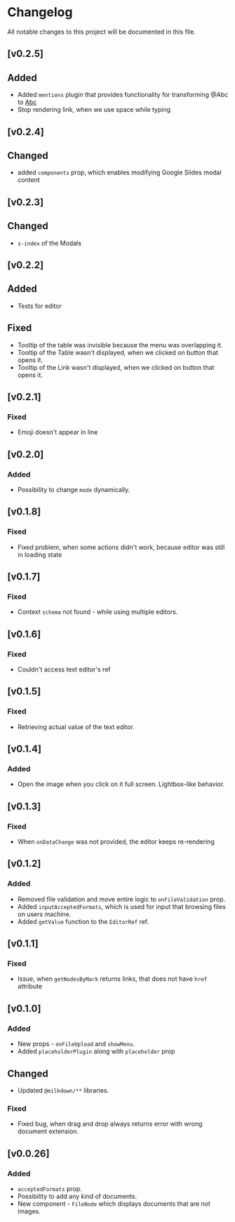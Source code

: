 # Changelog

All notable changes to this project will be documented in this file.

## [v0.2.5]

## Added
- Added `mentions` plugin that provides functionality for transforming @Abc to [Abc](href)
- Stop rendering link, when we use space while typing

## [v0.2.4]

## Changed
- added `components` prop, which enables modifying Google Slides modal content

## [v0.2.3]

## Changed
- `z-index` of the Modals

## [v0.2.2]

## Added
- Tests for editor

## Fixed
- Tooltip of the table was invisible because the menu was overlapping it.
- Tooltip of the Table wasn't displayed, when we clicked on button that opens it.
- Tooltip of the Link wasn't displayed, when we clicked on button that opens it.

## [v0.2.1]

### Fixed
- Emoji doesn't appear in line

## [v0.2.0]

### Added
- Possibility to change `mode` dynamically.

## [v0.1.8]

### Fixed
- Fixed problem, when some actions didn't work, because editor was still in loading state

## [v0.1.7]

### Fixed
- Context `schema` not found - while using multiple editors.

## [v0.1.6]

### Fixed
- Couldn't access text editor's ref

## [v0.1.5]

### Fixed
- Retrieving actual value of the text editor.

## [v0.1.4]

### Added
- Open the image when you click on it full screen. Lightbox-like behavior.

## [v0.1.3]

### Fixed
- When `onDataChange` was not provided, the editor keeps re-rendering

## [v0.1.2]

### Added

- Removed file validation and move entire logic to `onFileValidation` prop.
- Added `inputAcceptedFormats`, which is used for input that browsing files on users machine.
- Added `getValue` function to the `EditorRef` ref.

## [v0.1.1]

### Fixed
- Issue, when `getNodesByMark` returns links, that does not have `href` attribute

## [v0.1.0]

### Added
- New props - `onFileUpload` and `showMenu`.
- Added `placeholderPlugin` along with `placeholder` prop

## Changed
- Updated `@milkdown/**` libraries.

### Fixed
- Fixed bug, when drag and drop always returns error with wrong document extension.

## [v0.0.26]

### Added

- `acceptedFormats` prop.
- Possibility to add any kind of documents.
- New component - `FileNode` which displays documents that are not images.
